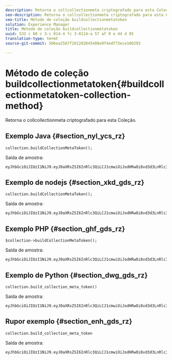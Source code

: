 ```yaml
---
description: Retorna o collcollectionmeta criptografado para esta Coleção.
seo-description: Retorna o collcollectionmeta criptografado para esta Coleção.
seo-title: Método de coleção buildcollectionmetatoken
solution: Experience Manager
title: Método de coleção buildcollectionmetatoken
uuid: 533 c 68 c 3-c 014-4 fc 3-8114-a 57 af 0 e 44 d 85
translation-type: tm+mt
source-git-commit: 566ea2587f101202045488e9f4edf73ece100293

---
```



# Método de coleção buildcollectionmetatoken{#buildcollectionmetatoken-collection-method}

Retorna o collcollectionmeta criptografado para esta Coleção.

## Exemplo Java {#section_nyl_ycs_rz}

```
collection.buildCollectionMetaToken(); 
```

Saída de amostra:

```
eyJhbGciOiJIUzI1NiJ9.eyJ0aXRsZSI6InRlc3QiLCJ1cmwiOiJodHRwOi8vd3d3LnRlc3QuY29tIiwidGFncyI6InRlc3RUYWdzIiwiYXJ0aWNsZUlkIjoidGVzdElkIiwidHlwZSI6InJldmlld3MifQ.QB5SnOTVrVXo5RhzJeExEHpCZdxSoxnF7D4QIVQCWsA 
```

## Exemplo de nodejs {#section_xkd_gds_rz}

```
collection.buildCollectionMetaToken();
```

Saída de amostra:

```
eyJhbGciOiJIUzI1NiJ9.eyJ0aXRsZSI6InRlc3QiLCJ1cmwiOiJodHRwOi8vd3d3LnRlc3QuY29tIiwidGFncyI6InRlc3RUYWdzIiwiYXJ0aWNsZUlkIjoidGVzdElkIiwidHlwZSI6InJldmlld3MifQ.QB5SnOTVrVXo5RhzJeExEHpCZdxSoxnF7D4QIVQCWsA 
```

## Exemplo PHP {#section_ghf_gds_rz}

```
$collection->buildCollectionMetaToken(); 
```

Saída de amostra:

```
eyJhbGciOiJIUzI1NiJ9.eyJ0aXRsZSI6InRlc3QiLCJ1cmwiOiJodHRwOi8vd3d3LnRlc3QuY29tIiwidGFncyI6InRlc3RUYWdzIiwiYXJ0aWNsZUlkIjoidGVzdElkIiwidHlwZSI6InJldmlld3MifQ.QB5SnOTVrVXo5RhzJeExEHpCZdxSoxnF7D4QIVQCWsA
```

## Exemplo de Python {#section_dwg_gds_rz}

```
collection.build_collection_meta_token() 
```

Saída de amostra:

```
eyJhbGciOiJIUzI1NiJ9.eyJ0aXRsZSI6InRlc3QiLCJ1cmwiOiJodHRwOi8vd3d3LnRlc3QuY29tIiwidGFncyI6InRlc3RUYWdzIiwiYXJ0aWNsZUlkIjoidGVzdElkIiwidHlwZSI6InJldmlld3MifQ.QB5SnOTVrVXo5RhzJeExEHpCZdxSoxnF7D4QIVQCWsA
```

## Rupor exemplo {#section_enh_gds_rz}

```
collection.build_collection_meta_token 
```

Saída de amostra:

```
eyJhbGciOiJIUzI1NiJ9.eyJ0aXRsZSI6InRlc3QiLCJ1cmwiOiJodHRwOi8vd3d3LnRlc3QuY29tIiwidGFncyI6InRlc3RUYWdzIiwiYXJ0aWNsZUlkIjoidGVzdElkIiwidHlwZSI6InJldmlld3MifQ.QB5SnOTVrVXo5RhzJeExEHpCZdxSoxnF7D4QIVQCWsA
```

